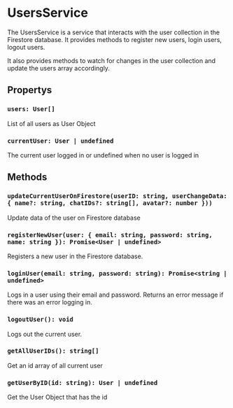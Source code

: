 # UsersService

The UsersService is a service that interacts with the user collection in the Firestore database.
It provides methods to register new users, login users, logout users.

It also provides methods to watch for changes in the user collection and update the users array accordingly.

## Propertys

### `users: User[]`

List of all users as User Object

### `currentUser: User | undefined`

The current user logged in or undefined when no user is logged in

## Methods

### `updateCurrentUserOnFirestore(userID: string, userChangeData: { name?: string, chatIDs?: string[], avatar?: number }))`

Update data of the user on Firestore database

### `registerNewUser(user: { email: string, password: string, name: string }): Promise<User | undefined>`

Registers a new user in the Firestore database.

### `loginUser(email: string, password: string): Promise<string | undefined>`

Logs in a user using their email and password. Returns an error message if there was an error logging in.

### `logoutUser(): void`

Logs out the current user.

### `getAllUserIDs(): string[]`

Get an id array of all current user

### `getUserByID(id: string): User | undefined `

Get the User Object that has the id
